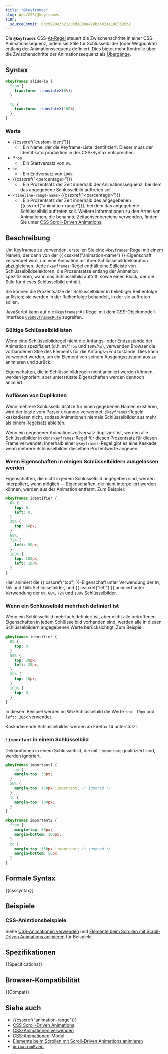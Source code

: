 ```yaml
---
title: "@keyframes"
slug: Web/CSS/@keyframes
l10n:
  sourceCommit: 0cc9980e3b21c83d1800a428bc402ae1865326b2
---
```


Die **`@keyframes`** CSS-[At-Regel](/de/docs/Web/CSS/CSS_syntax/At-rule) steuert die Zwischenschritte in einer CSS-Animationssequenz, indem sie Stile für Schlüsselbilder (oder Wegpunkte) entlang der Animationssequenz definiert. Dies bietet mehr Kontrolle über die Zwischenschritte der Animationssequenz als [Übergänge](/de/docs/Web/CSS/CSS_transitions).

## Syntax

```css
@keyframes slide-in {
  from {
    transform: translateX(0%);
  }

  to {
    transform: translateX(100%);
  }
}
```

### Werte

- {{cssxref("custom-ident")}}
  - : Ein Name, der die Keyframe-Liste identifiziert. Dieser muss der Identifikatorproduktion in der CSS-Syntax entsprechen.
- `from`
  - : Ein Startversatz von `0%`.
- `to`
  - : Ein Endversatz von `100%`.
- {{cssxref("&lt;percentage&gt;")}}
  - : Ein Prozentsatz der Zeit innerhalb der Animationssequenz, bei dem das angegebene Schlüsselbild auftreten soll.
- `<timeline-range-name>` {{cssxref("&lt;percentage&gt;")}}
  - : Ein Prozentsatz der Zeit innerhalb des angegebenen {{cssxref("animation-range")}}, bei dem das angegebene Schlüsselbild auftreten soll. Weitere Informationen zu den Arten von Animationen, die benannte Zeitachsenbereiche verwenden, finden Sie unter [CSS Scroll-Driven Animations](/de/docs/Web/CSS/CSS_scroll-driven_animations).

## Beschreibung

Um Keyframes zu verwenden, erstellen Sie eine `@keyframes`-Regel mit einem Namen, der dann von der {{ cssxref("animation-name") }}-Eigenschaft verwendet wird, um eine Animation mit ihrer Schlüsselbilddeklaration abzugleichen. Jede `@keyframes`-Regel enthält eine Stilleiste von Schlüsselbildselektoren, die Prozentsätze entlang der Animation spezifizieren, wann das Schlüsselbild auftritt, sowie einen Block, der die Stile für dieses Schlüsselbild enthält.

Sie können die Prozentsätze der Schlüsselbilder in beliebiger Reihenfolge auflisten; sie werden in der Reihenfolge behandelt, in der sie auftreten sollen.

JavaScript kann auf die `@keyframes`-At-Regel mit dem CSS-Objektmodell-Interface [`CSSKeyframesRule`](/de/docs/Web/API/CSSKeyframesRule) zugreifen.

### Gültige Schlüsselbildlisten

Wenn eine Schlüsselbildregel nicht die Anfangs- oder Endzustände der Animation spezifiziert (d.h. `0%`/`from` und `100%`/`to`), verwenden Browser die vorhandenen Stile des Elements für die Anfangs-/Endzustände. Dies kann verwendet werden, um ein Element von seinem Ausgangszustand aus zu animieren und zurück.

Eigenschaften, die in Schlüsselbildregeln nicht animiert werden können, werden ignoriert, aber unterstützte Eigenschaften werden dennoch animiert.

### Auflösen von Duplikaten

Wenn mehrere Schlüsselbildsätze für einen gegebenen Namen existieren, wird der letzte vom Parser erkannte verwendet. `@keyframes`-Regeln kaskadieren nicht, sodass Animationen niemals Schlüsselbilder aus mehr als einem Regelsatz ableiten.

Wenn ein gegebener Animationszeitversatz dupliziert ist, werden alle Schlüsselbilder in der `@keyframes`-Regel für diesen Prozentsatz für diesen Frame verwendet. Innerhalb einer `@keyframes`-Regel gibt es eine Kaskade, wenn mehrere Schlüsselbilder dieselben Prozentwerte angeben.

### Wenn Eigenschaften in einigen Schlüsselbildern ausgelassen werden

Eigenschaften, die nicht in jedem Schlüsselbild angegeben sind, werden interpoliert, wenn möglich — Eigenschaften, die nicht interpoliert werden können, werden aus der Animation entfernt. Zum Beispiel:

```css
@keyframes identifier {
  0% {
    top: 0;
    left: 0;
  }
  30% {
    top: 50px;
  }
  68%,
  72% {
    left: 50px;
  }
  100% {
    top: 100px;
    left: 100%;
  }
}
```

Hier animiert die {{ cssxref("top") }}-Eigenschaft unter Verwendung der `0%`, `30%` und `100%` Schlüsselbilder, und {{ cssxref("left") }} animiert unter Verwendung der `0%`, `68%`, `72%` und `100%` Schlüsselbilder.

### Wenn ein Schlüsselbild mehrfach definiert ist

Wenn ein Schlüsselbild mehrfach definiert ist, aber nicht alle betroffenen Eigenschaften in jedem Schlüsselbild vorhanden sind, werden alle in diesen Schlüsselbildern angegebenen Werte berücksichtigt. Zum Beispiel:

```css
@keyframes identifier {
  0% {
    top: 0;
  }
  50% {
    top: 30px;
    left: 20px;
  }
  50% {
    top: 10px;
  }
  100% {
    top: 0;
  }
}
```

In diesem Beispiel werden im `50%`-Schlüsselbild die Werte `top: 10px` und `left: 20px` verwendet.

Kaskadierende Schlüsselbilder werden ab Firefox 14 unterstützt.

### `!important` in einem Schlüsselbild

Deklarationen in einem Schlüsselbild, die mit `!important` qualifiziert sind, werden ignoriert.

```css
@keyframes important1 {
  from {
    margin-top: 50px;
  }
  50% {
    margin-top: 150px !important; /* ignored */
  }
  to {
    margin-top: 100px;
  }
}

@keyframes important2 {
  from {
    margin-top: 50px;
    margin-bottom: 100px;
  }
  to {
    margin-top: 150px !important; /* ignored */
    margin-bottom: 50px;
  }
}
```

## Formale Syntax

{{csssyntax}}

## Beispiele

### CSS-Animtionsbeispiele

Siehe [CSS-Animationen verwenden](/de/docs/Web/CSS/CSS_animations/Using_CSS_animations) und [Elemente beim Scrollen mit Scroll-Driven Animations animieren](https://developer.chrome.com/docs/css-ui/scroll-driven-animations) für Beispiele.

## Spezifikationen

{{Specifications}}

## Browser-Kompatibilität

{{Compat}}

## Siehe auch

- {{cssxref("animation-range")}}
- [CSS Scroll-Driven Animations](/de/docs/Web/CSS/CSS_scroll-driven_animations)
- [CSS-Animationen verwenden](/de/docs/Web/CSS/CSS_animations/Using_CSS_animations)
- [CSS-Animationen](/de/docs/Web/CSS/CSS_animations)-Modul
- [Elemente beim Scrollen mit Scroll-Driven Animations animieren](https://developer.chrome.com/docs/css-ui/scroll-driven-animations)
- [`AnimationEvent`](/de/docs/Web/API/AnimationEvent)
